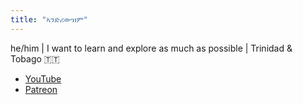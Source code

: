 ```yaml
---
title: "ኣንድሪውዝም"
---
```


he/him |  I want to learn and explore as much as possible | Trinidad & Tobago 🇹🇹

- [YouTube](https://www.youtube.com/@Andrewism/)
- [Patreon](https://www.patreon.com/c/saintdrew)

